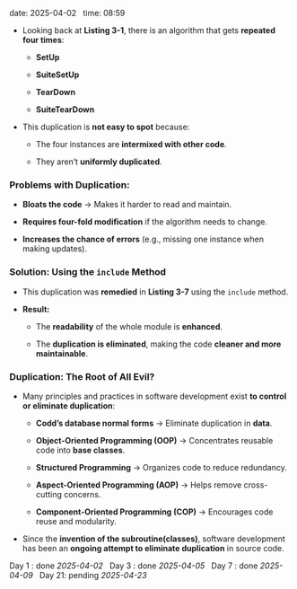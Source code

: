 date: 2025-04-02  
time: 08:59  

- Looking back at **Listing 3-1**, there is an algorithm that gets **repeated four times**:
    
    - **SetUp**
        
    - **SuiteSetUp**
        
    - **TearDown**
        
    - **SuiteTearDown**
        
- This duplication is **not easy to spot** because:
    
    - The four instances are **intermixed with other code**.
        
    - They aren’t **uniformly duplicated**.
        

### **Problems with Duplication:**

- **Bloats the code** → Makes it harder to read and maintain.
    
- **Requires four-fold modification** if the algorithm needs to change.
    
- **Increases the chance of errors** (e.g., missing one instance when making updates).
    

### **Solution: Using the `include` Method**

- This duplication was **remedied** in **Listing 3-7** using the `include` method.
    
- **Result:**
    
    - The **readability** of the whole module is **enhanced**.
        
    - The **duplication is eliminated**, making the code **cleaner and more maintainable**.
        

### **Duplication: The Root of All Evil?**

- Many principles and practices in software development exist **to control or eliminate duplication**:
    
    - **Codd’s database normal forms** → Eliminate duplication in **data**.
        
    - **Object-Oriented Programming (OOP)** → Concentrates reusable code into **base classes**.
        
    - **Structured Programming** → Organizes code to reduce redundancy.
        
    - **Aspect-Oriented Programming (AOP)** → Helps remove cross-cutting concerns.
        
    - **Component-Oriented Programming (COP)** → Encourages code reuse and modularity.
        
- Since the **invention of the subroutine(classes)**, software development has been an **ongoing attempt to eliminate duplication** in source code.
  

Day 1 : done *2025-04-02*  
Day 3 : done *2025-04-05*  
Day 7 : done *2025-04-09*  
Day 21: pending *2025-04-23*